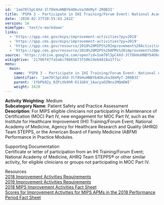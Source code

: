 ```yaml
---
id: '1om70l5pC4Xd-3lf8kHuHNBYb4OkuVa38kMyf-2R0B3I'
title: 'PSPA 3 - Participate in IHI Training/Forum Event: National Academy of Medicine, AHRQ Team STEPPS or Other Similar Activity'
date: '2020-02-27T20:55:43.242Z'
version: 16
mimeType: 'text/x-markdown'
links:
  - 'https://qpp.cms.gov/mips/improvement-activities?py=2018'
  - 'https://qpp.cms.gov/mips/improvement-activities?py=2019'
  - 'https://qpp.cms.gov/resource/2018%20MIPS%20Improvement%20Activities%20Fact%20Sheet'
  - 'https://qpp.cms.gov/resource/2018%20MIPS%20APMs%20improvement%20Activities%20scores%20fact%20sheet'
source: 'https://drive.google.com/open?id=1om70l5pC4Xd-3lf8kHuHNBYb4OkuVa38kMyf-2R0B3I'
wikigdrive: '2170bf47fa5a6c78b65673f5062de64818a1f71c'
menu:
  main:
    name: 'PSPA 3 - Participate in IHI Training/Forum Event: National Academy of Medicine, AHRQ Team STEPPS or Other Similar Activity'
    identifier: '1om70l5pC4Xd-3lf8kHuHNBYb4OkuVa38kMyf-2R0B3I'
    parent: '1YbPb92y_0ZPiXk8hR-D11GKV_1AacyaOZNnv2MQmDWI'
    weight: 3420
---
```





**Activity Weighting**: Medium  
**Subcategory Name**: Patient Safety and Practice Assessment  
**Description**: For MIPS eligible clinicians not participating in Maintenance of Certification (MOC) Part IV, new engagement for MOC Part IV, such as the Institute for Healthcare Improvement (IHI) Training/Forum Event; National Academy of Medicine, Agency for Healthcare Research and Quality (AHRQ) Team STEPPS, or the American Board of Family Medicine (ABFM) Performance in Practice Modules.




Supporting Documentation  
Certificate or letter of participation from an IHI Training/Forum Event; National Academy of Medicine, AHRQ Team STEPPS® or other similar activity, for eligible clinicians or groups not participating in MOC Part IV.




Resources  
[2018 Improvement Activities Requirements](https://qpp.cms.gov/mips/improvement-activities?py=2018)  
[2019 Improvement Activities Requirements](https://qpp.cms.gov/mips/improvement-activities?py=2019)  
[2018 MIPS Improvement Activities Fact Sheet](https://qpp.cms.gov/resource/2018%20MIPS%20Improvement%20Activities%20Fact%20Sheet)  
[Scores for Improvement Activities for MIPS APMs in the 2018 Performance Period Fact Sheet](https://qpp.cms.gov/resource/2018%20MIPS%20APMs%20improvement%20Activities%20scores%20fact%20sheet)
